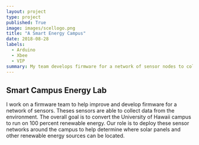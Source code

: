 ```yaml
---
layout: project
type: project
published: True
image: images/scellogo.png
title: "A Smart Energy Campus"
date: 2018-08-28
labels:
  - Arduino
  - Xbee
  - VIP
summary: My team develops firmware for a network of sensor nodes to collect meteorological data.
---
```

## Smart Campus Energy Lab
I work on a firmware team to help improve and develop firmware for a network of sensors. Theses sensors are able to collect data from the environment. The overall goal is to convert the University of Hawaii campus to run on 100 percent renewable energy. Our role is to deploy these sensor networks around the campus to help determine where solar panels and other renewable energy sources can be located.